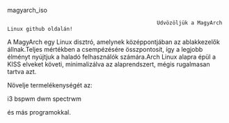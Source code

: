 magyarch_iso

                                                    Üdvözöljük a MagyArch Linux github oldalán!
                                                      
                                                      
A MagyArch egy Linux disztró, amelynek középpontjában az ablakkezelők állnak.Teljes mértékben a csempézésére összpontosít, így a legjobb élményt nyújtjuk a haladó felhasználók számára.Arch Linux alapra épül a KISS elveket követi, minimalizálva az alaprendszert, mégis rugalmasan tartva azt.


Növelje termelékenységét az:

i3
bspwm
dwm
spectrwm

és más programokkal.
